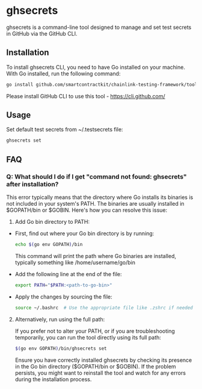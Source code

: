 # ghsecrets 

ghsecrets is a command-line tool designed to manage and set test secrets in GitHub via the GitHub CLI. 

## Installation

To install ghsecrets CLI, you need to have Go installed on your machine. With Go installed, run the following command:

```sh
go install github.com/smartcontractkit/chainlink-testing-framework/tools/ghsecrets@latest
```

Please install GitHub CLI to use this tool - https://cli.github.com/

## Usage

Set default test secrets from ~/.testsecrets file:
```sh
ghsecrets set
```

## FAQ

### Q: What should I do if I get "command not found: ghsecrets" after installation?

This error typically means that the directory where Go installs its binaries is not included in your system's PATH. The binaries are usually installed in $GOPATH/bin or $GOBIN. Here's how you can resolve this issue:

1. Add Go bin directory to PATH:

- First, find out where your Go bin directory is by running:
    ```sh
    echo $(go env GOPATH)/bin
    ```
    This command will print the path where Go binaries are installed, typically something like /home/username/go/bin

- Add the following line at the end of the file:
    ```sh
    export PATH="$PATH:<path-to-go-bin>"
    ```

-  Apply the changes by sourcing the file:   
    ```sh
    source ~/.bashrc  # Use the appropriate file like .zshrc if needed
    ```

2. Alternatively, run using the full path:

    If you prefer not to alter your PATH, or if you are troubleshooting temporarily, you can run the tool directly using its full path:
    ```sh
    $(go env GOPATH)/bin/ghsecrets set
    ```
    Ensure you have correctly installed ghsecrets by checking its presence in the Go bin directory ($GOPATH/bin or $GOBIN). If the problem persists, you might want to reinstall the tool and watch for any errors during the installation process.